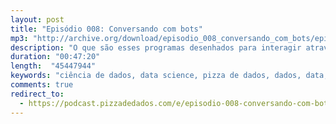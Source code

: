 ```yaml
---
layout: post
title: "Episódio 008: Conversando com bots"
mp3: "http://archive.org/download/episodio_008_conversando_com_bots/episodio_008_conversando_com_bots.mp3"
description: "O que são esses programas desenhados para interagir através da linguagem natural das pessoas? A convidada Ana Schwendler vai esclarecer algumas dúvidas sobre isso e ainda falar sobre a Fátima, a chatbot que quer ajudar a identificar fake news (notícias falsas)."
duration: "00:47:20"
length:  "45447944"
keywords: "ciência de dados, data science, pizza de dados, dados, data, data Science pizza, python, ds, machine learning, processamento de linguagem natural, nlp, chatbots, chatbot"
comments: true
redirect_to:
  - https://podcast.pizzadedados.com/e/episodio-008-conversando-com-bots/
---
```

